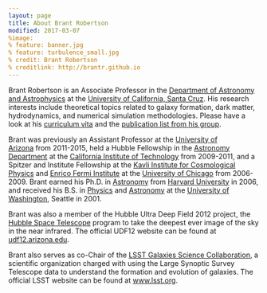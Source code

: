 ```yaml
---
layout: page
title: About Brant Robertson
modified: 2017-03-07
%image:
% feature: banner.jpg
% feature: turbulence_small.jpg
% credit: Brant Robertson
% creditlink: http://brantr.github.io
---
```


Brant Robertson is an Associate Professor in the <a href="http://astro.ucsc.edu">Department of Astronomy and Astrophysics</a> at the <a href="http://www.ucsc.edu">University of California, Santa Cruz</a>. His research interests include theoretical topics related to galaxy formation, dark matter, hydrodynamics, and numerical simulation methodologies. Please have a look at his <a href="https://brantr.github.io/cv">curriculum vita</a> and the <a href="https://robertson.sites.ucsc.edu/publications/">publication list from his group</a>.

Brant was previously an Assistant Professor at the <a href="http://www.as.arizona.edu">University of Arizona</a> from 2011-2015, held a Hubble Fellowship in the <a href="http://www.astro.caltech.edu">Astronomy Department</a> at the <a href="http://www.caltech.edu">California Institute of Technology</a> from 2009-2011, and a Spitzer and Institute Fellowship at the <a href="http://kicp.uchicago.edu">Kavli Institute for Cosmological Physics</a> and <a href="https://efi.uchicago.edu">Enrico Fermi Institute</a> at the <a href="http://www.uchicago.edu">University of Chicago</a> from 2006-2009. Brant earned his Ph.D. in <a href="http://astronomy.fas.harvard.edu">Astronomy</a> from <a href="http://www.harvard.edu">Harvard University</a> in 2006, and received his B.S. in <a href="http://phys.washington.edu">Physics</a> and <a href="http://www.astro.washington.edu">Astronomy</a> at the <a href="http://www.washington.edu">University of Washington</a>, Seattle in 2001.

Brant was also a member of the Hubble Ultra Deep Field 2012 project, the <a href="http://www.stsci.edu/hst/">Hubble Space Telescope</a> program to take the deepest ever image of the sky in the near infrared. The official UDF12 website can be found at <a href="http://udf12.arizona.edu">udf12.arizona.edu</a>.

Brant also serves as co-Chair of the <a href="https://galaxies.science.lsst.org/">LSST Galaxies Science Collaboration</a>, a scientific organization charged with using the Large Synoptic Survey Telescope data to understand the formation and evolution of galaxies. The official LSST website can be found at <a href="http://www.lsst.org/lsst/">www.lsst.org</a>.
